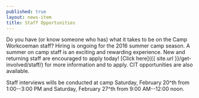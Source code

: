```yaml
---
published: true
layout: news-item
title: Staff Opportunities
---
```


Do you have (or know someone who has) what it takes to be on the Camp Workcoeman staff? Hiring is ongoing for the 2016 summer camp season. A summer on camp staff is an exciting and rewarding experience. New and returning staff are encouraged to apply today! [Click here]({{ site.url }}/get-involved/staff/) for more information and to apply. CIT opportunities are also available.

Staff interviews wills be conducted at camp Saturday, February 20^th from 1:00--3:00 PM and Saturday, February 27^th from 9:00 AM--12:00 noon.

